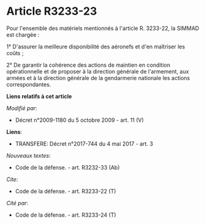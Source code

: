 # Article R3233-23

Pour l'ensemble des matériels mentionnés à l'article R. 3233-22, la SIMMAD est chargée : 

1° D'assurer la meilleure disponibilité des aéronefs et d'en maîtriser les coûts ; 

2° De garantir la cohérence des actions de maintien en condition opérationnelle et de proposer à la direction générale de
l'armement, aux armées et à la direction générale de la gendarmerie nationale les actions correspondantes.

**Liens relatifs à cet article**

_Modifié par_:

  - Décret n°2009-1180 du 5 octobre 2009 - art. 11 (V)

**Liens**:

  - TRANSFERE: Décret n°2017-744 du 4 mai 2017 - art. 3

_Nouveaux textes_:

  - Code de la défense. - art. R3232-33 (Ab)

_Cite_:

  - Code de la défense. - art. R3233-22 (T)

_Cité par_:

  - Code de la défense. - art. R3233-24 (T)

